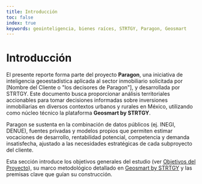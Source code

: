 ```yaml
---
title: Introducción
toc: false
index: true
keywords: geointeligencia, bienes raíces, STRTGY, Paragon, Geosmart
---
```


# Introducción

El presente reporte forma parte del proyecto **Paragon**, una iniciativa de inteligencia geoestadística aplicada al sector inmobiliario solicitada por [Nombre del Cliente o "los decisores de Paragon"], y desarrollada por STRTGY. Este documento busca proporcionar análisis territoriales accionables para tomar decisiones informadas sobre inversiones inmobiliarias en diversos contextos urbanos y rurales en México, utilizando como núcleo técnico la plataforma **Geosmart by STRTGY**.

Paragon se sustenta en la combinación de datos públicos (ej. INEGI, DENUE), fuentes privadas y modelos propios que permiten estimar vocaciones de desarrollo, rentabilidad potencial, competencia y demanda insatisfecha, ajustado a las necesidades estratégicas de cada subproyecto del cliente.

Esta sección introduce los objetivos generales del estudio (ver [Objetivos del Proyecto](./objetivos.md)), su marco metodológico detallado en [Geosmart by STRTGY](./geosmart.md) y las premisas clave que guían su construcción.
